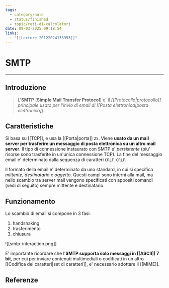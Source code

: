 ```yaml
---
tags:
  - category/note
  - status/finished
  - topic/reti-di-calcolatori
date: 09-03-2025 09:18:54
links:
  - "[[Lecture 20122024133953]]"
---
```

# SMTP
---
## Introduzione
> L'**SMTP** (**Simple Mail Transfer Protocol**) e' il _[[Protocollo|protocollo]] principale usato per l'invio di email di [[Posta elettronica|posta elettronica]]_.

## Caratteristiche
Si basa su [[TCP]], e usa la [[Porta|porta]] `25`. Viene **usato da un mail server per trasferire un messaggio di posta elettronica su un altro mail server**. Il tipo di connessione instaurato con SMTP e' _persistente_ (piu' risorse sono trasferite in un'unica connessione TCP). La fine del messaggio email e' determinato dalla sequenza di caratteri `CRLF.CRLF`.

Il formato della email e' determinato da uno standard, in cui si specifica _mittente_, _destinatario_ e _oggetto_. Questi campi sono interni alla mail, ma nello scambio tra server mail vengono specificati con appositi comandi (vedi di seguito) sempre mittente e destinatario.

## Funzionamento
Lo scambio di email si compone in 3 fasi:
1. handshaking
2. trasferimento
3. chiusura

![[smtp-interaction.png]]

E' importante ricordare che l'**SMTP supporta solo messaggi in [[ASCII]] 7 bit**, per cui per inviare contenuti multimediali o codificati in un altro [[Codifica dei caratteri|set di caratteri]], e' necessario adottare il [[MIME]].

## Referenze